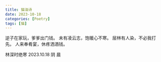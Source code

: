 ```yaml
---
title: 猫油诗
date: 2023-10-18
categories: [Poetry]
tags: [猫]
---
```


逆子在家玩，爹爹出门钱。
未有凌云志，饱暖心不寒。
层林有人染，不必我打先。
人来奉肴宴，休疼洒酒钱。

林深时绝寒 2023.10.18 阴 晨